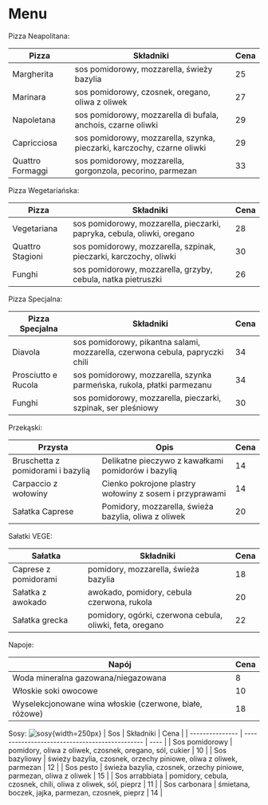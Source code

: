 # Menu

Pizza Neapolitana:

| Pizza             | Składniki                                      | Cena |
| ----------------- | ---------------------------------------------- | ---- |
| Margherita        | sos pomidorowy, mozzarella, świeży bazylia     | 25   |
| Marinara          | sos pomidorowy, czosnek, oregano, oliwa z oliwek | 27   |
| Napoletana        | sos pomidorowy, mozzarella di bufala, anchois, czarne oliwki | 29   |
| Capricciosa       | sos pomidorowy, mozzarella, szynka, pieczarki, karczochy, czarne oliwki | 29   |
| Quattro Formaggi  | sos pomidorowy, mozzarella, gorgonzola, pecorino, parmezan | 33   |

Pizza Wegetariańska:

| Pizza             | Składniki                                      | Cena |
| ----------------- | ---------------------------------------------- | ---- |
| Vegetariana       | sos pomidorowy, mozzarella, pieczarki, papryka, cebula, oliwki, oregano | 28   |
| Quattro Stagioni   | sos pomidorowy, mozzarella, szpinak, pieczarki, karczochy, oliwki | 30   |
| Funghi            | sos pomidorowy, mozzarella, grzyby, cebula, natka pietruszki | 26   |


Pizza Specjalna:

| Pizza Specjalna      | Składniki                                                         | Cena |
| -------------------- | ----------------------------------------------------------------- | ---- |
| Diavola              | sos pomidorowy, pikantna salami, mozzarella, czerwona cebula, papryczki chili | 34   |
| Prosciutto e Rucola  | sos pomidorowy, mozzarella, szynka parmeńska, rukola, płatki parmezanu | 34   |
| Funghi               | sos pomidorowy, mozzarella, pieczarki, szpinak, ser pleśniowy      | 30   |


Przekąski:


| Przysta                          | Opis                                                | Cena |
| -------------------------------- | --------------------------------------------------- | ---- |
| Bruschetta z pomidorami i bazylią | Delikatne pieczywo z kawałkami pomidorów i bazylią   | 14   |
| Carpaccio z wołowiny             | Cienko pokrojone plastry wołowiny z sosem i przyprawami | 14   |
| Sałatka Caprese                  | Pomidory, mozzarella, świeża bazylia, oliwa z oliwek | 20   |


Sałatki VEGE:

| Sałatka                 | Składniki                                   | Cena |
| ----------------------- | ------------------------------------------- | ---- |
| Caprese z pomidorami    | pomidory, mozzarella, świeża bazylia        | 18   |
| Sałatka z awokado        | awokado, pomidory, cebula czerwona, rukola   | 20   |
| Sałatka grecka          | pomidory, ogórki, czerwona cebula, oliwki, feta, oregano | 22   |


Napoje:

| Napój                                              | Cena |
| -------------------------------------------------- | ---- |
| Woda mineralna gazowana/niegazowana                 | 8    |
| Włoskie soki owocowe                                | 10   |
| Wyselekcjonowane wina włoskie (czerwone, białe, różowe) | 18   |

Sosy:
![sosy](https://therecipecritic.com/wp-content/uploads/2021/09/homemadepizzasauce-1.jpg){width=250px}
| Sos             | Składniki                                      | Cena |
| --------------- | ---------------------------------------------- | ---- |
| Sos pomidorowy  | pomidory, oliwa z oliwek, czosnek, oregano, sól, cukier | 10   |
| Sos bazyliowy   | świeży bazylia, czosnek, orzechy piniowe, oliwa z oliwek, parmezan | 12   |
| Sos pesto       | świeża bazylia, czosnek, orzechy piniowe, parmezan, oliwa z oliwek | 15   |
| Sos arrabbiata  | pomidory, cebula, czosnek, chili, oliwa z oliwek, sól, pieprz | 11   |
| Sos carbonara   | śmietana, boczek, jajka, parmezan, czosnek, pieprz | 14   |

